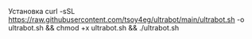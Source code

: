 Установка
curl -sSL https://raw.githubusercontent.com/tsoy4eg/ultrabot/main/ultrabot.sh -o ultrabot.sh && chmod +x ultrabot.sh && ./ultrabot.sh
